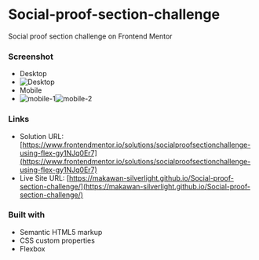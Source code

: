 # Social-proof-section-challenge
Social proof section challenge on Frontend Mentor

### Screenshot
- Desktop
- ![Desktop](https://github.com/makawan-silverlight/Social-proof-section-challenge/assets/151676624/3c1df3a3-43df-40b5-8946-a3300d8be87e)
- Mobile
- ![mobile-1](https://github.com/makawan-silverlight/Social-proof-section-challenge/assets/151676624/e8aad20c-906f-45c9-a8fc-663836b99564)![mobile-2](https://github.com/makawan-silverlight/Social-proof-section-challenge/assets/151676624/866d11a2-8065-4231-b3b4-cafea6fc2e96)

  
### Links

- Solution URL: [https://www.frontendmentor.io/solutions/socialproofsectionchallenge-using-flex-gy1NJq0Er7](https://www.frontendmentor.io/solutions/socialproofsectionchallenge-using-flex-gy1NJq0Er7)
- Live Site URL: [https://makawan-silverlight.github.io/Social-proof-section-challenge/](https://makawan-silverlight.github.io/Social-proof-section-challenge/)

### Built with

- Semantic HTML5 markup
- CSS custom properties
- Flexbox
